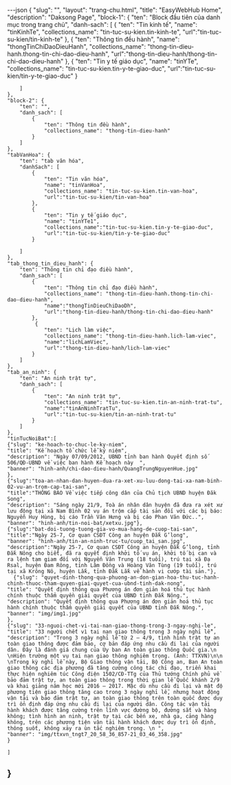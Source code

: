 ---json
{
    "slug": "",
    "layout": "trang-chu.html",
    "title": "EasyWebHub Home",
    "description": "Daksong Page",
      "block-1": {
        "ten": "Block đầu tiên của danh mục trong trang chủ",
        "danh-sach": [
            {
                "ten": "Tin kinh tế",
                "name": "tinKinhTe",
                "collections_name": "tin-tuc-su-kien.tin-kinh-te",
                "url":"tin-tuc-su-kien/tin-kinh-te"
            },
            {
                "ten": "Thông tin đều hành",
                "name": "thongTinChiDaoDieuHanh",
                "collections_name": "thong-tin-dieu-hanh.thong-tin-chi-dao-dieu-hanh",
                "url":"thong-tin-dieu-hanh/thong-tin-chi-dao-dieu-hanh"
            },
            {
                "ten": "Tin y tế giáo dục",
                "name": "tinYTe",
                "collections_name": "tin-tuc-su-kien.tin-y-te-giao-duc",
                "url":"tin-tuc-su-kien/tin-y-te-giao-duc"
            }
            
        ]
    },
    "block-2": {
        "ten": "",
        "danh_sach": [
            {
                "ten": "Thông tin đều hành",
                "collections_name": "thong-tin-dieu-hanh"
            }
        ]
    },
    "tabVanHoa": {
        "ten": "tab văn hóa",
        "danhSach": [
            {
                "ten": "Tin văn hóa",
                "name": "tinVanHoa",
                "collections_name": "tin-tuc-su-kien.tin-van-hoa",
                "url":"tin-tuc-su-kien/tin-van-hoa"
            },
            {
                "ten": "Tin y tế giáo dục",
                "name": "tinYTe1",
                "collections_name":"tin-tuc-su-kien.tin-y-te-giao-duc",
                "url":"tin-tuc-su-kien/tin-y-te-giao-duc"
            }
            
        ]
    },
    "tab_thong_tin_dieu_hanh": {
        "ten": "Thông tin chỉ đạo điều hành",
        "danh_sach": [
            {
                "ten": "Thông tin chỉ đạo điều hành",
                "collections_name": "thong-tin-dieu-hanh.thong-tin-chi-dao-dieu-hanh",
                "name":"thongTinDieuChiDaoDh",
                "url":"thong-tin-dieu-hanh/thong-tin-chi-dao-dieu-hanh"
            },
             {
                "ten": "Lịch làm việc",
                "collections_name": "thong-tin-dieu-hanh.lich-lam-viec",
                "name":"lichLamViec",
                "url":"thong-tin-dieu-hanh/lich-lam-viec"
            }
        ]
    },
    "tab_an_ninh": {
        "ten": "An ninh trật tự",
        "danh_sach": [
            {
                "ten": "An ninh trật tự",
                "collections_name": "tin-tuc-su-kien.tin-an-ninh-trat-tu",
                "name":"tinAnNinhTratTu",
                "url":"tin-tuc-su-kien/tin-an-ninh-trat-tu"
            }
        ]
    },
    "tinTucNoiBat":[ 
    {"slug": "ke-hoach-to-chuc-le-ky-niem",
    "title": "Kế hoạch tổ chức lễ kỷ niệm",
    "description": "Ngày 07/09/2012, UBND tỉnh ban hành Quyết định số 506/QĐ-UBND về việc ban hành Kế hoạch này  ",
    "banner": "hinh-anh/chi-dao-dieu-hanh/QuangTrungNguyenHue.jpg"
    },
    {"slug":"toa-an-nhan-dan-huyen-dua-ra-xet-xu-luu-dong-tai-xa-nam-binh-02-vu-an-trom-cap-tai-san",
    "title":"THÔNG BÁO Về việc tiếp công dân của Chủ tịch UBND huyện Đăk Song",
    "description": "Sáng ngày 21/9, Toà án nhân dân huyện đã đưa ra xét xử lưu động tại xã Nam Bình 02 vụ án trộm cắp tài sản đối với các bị báo: Nguyễn Huy Hùng, bị cáo Trần Văn Hưng và bị cáo Phan Văn Đức..",
    "banner": "hinh-anh/tin-noi-bat/xetxu.jpg"},
    {"slug":"bat-doi-tuong-tuong-gia-vo-mua-hang-de-cuop-tai-san",
    "title":"Ngày 25-7, Cơ quan CSĐT Công an huyện Đắk G’long",
    "banner": "hinh-anh/tin-an-ninh-truc-tu/cuop_tai_san.jpg",
    "description":"Ngày 25-7, Cơ quan CSĐT Công an huyện Đắk G’long, tỉnh Đắk Nông cho biết, đã ra quyết định khởi tố vụ án, khởi tố bị can và ra lệnh tạm giam đối với Nguyễn Văn Trung (18 tuổi), trú tại xã Đạ Rsal, huyện Đam Rông, tỉnh Lâm Đồng và Hoàng Văn Tùng (19 tuổi), trú tại xã Krông Nô, huyện Lắk, tỉnh Đắk Lắk về hành vi cướp tài sản."},
      {"slug": "quyet-dinh-thong-qua-phuong-an-don-gian-hoa-thu-tuc-hanh-chinh-thuoc-tham-quyen-giai-quyet-cua-ubnd-tinh-dak-nong",
    "title": "Quyết định thông qua Phương án đơn giản hoá thủ tục hành chính thuộc thẩm quyền giải quyết của UBND tỉnh Đắk Nông.",
    "description": "Quyết định thông qua Phương án đơn giản hoá thủ tục hành chính thuộc thẩm quyền giải quyết của UBND tỉnh Đắk Nông.",
    "banner": "img/img1.jpg"
    },
    {"slug": "33-nguoi-chet-vi-tai-nan-giao-thong-trong-3-ngay-nghi-le",
    "title": "33 người chết vì tai nạn giao thông trong 3 ngày nghỉ lễ",
    "description": "Trong 3 ngày nghỉ lễ từ 2 – 4/9, tình hình trật tự an toàn giao thông được đảm bảo, cơ bản đáp ứng nhu cầu đi lại của người dân. Đây là đánh giá chung của Ủy ban An toàn giao thông Quốc gia.\n \nHiện trường một vụ tai nạn giao thông nghiêm trọng. (Ảnh: TTXVN)\n\n \nTrong kỳ nghỉ lễ này, Bộ Giao thông vận tải, Bộ Công an, Ban An toàn giao thông các địa phương đã tăng cường công tác chỉ đạo, triển khai thực hiện nghiêm túc Công điện 1502/CĐ-TTg của Thủ tướng Chính phủ về bảo đảm trật tự, an toàn giao thông trong thời gian lễ Quốc khánh 2/9 và khai giảng năm học mới 2016 – 2017. Mặc dù nhu cầu đi lại và mật độ phương tiện giao thông tăng cao trong 3 ngày nghỉ lễ, nhưng hoạt động vận tải và bảo đảm trật tự, an toàn giao thông trên toàn quốc được duy trì ổn định đáp ứng nhu cầu đi lại của người dân. Công tác vận tải hành khách được tăng cường trên lĩnh vực đường bộ, đường sắt và hàng không; tình hình an ninh, trật tự tại các bến xe, nhà ga, cảng hàng không, trên các phương tiện vận tải hành khách được duy trì ổn định, thông suốt, không xảy ra ùn tắc nghiêm trọng. \n ",
    "banner": "img/ttxvn_tngt7_20_58_36_857-21_03_46_358.jpg"
    }

    ]
}
---